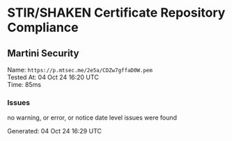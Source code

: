 # STIR/SHAKEN Certificate Repository Compliance

## Martini Security

Name: `https://p.mtsec.me/2e5a/CDZw7gffaD0W.pem`\
Tested At: 04 Oct 24 16:20 UTC\
Time: 85ms

### Issues

no warning, or error, or notice date level issues were found

Generated: 04 Oct 24 16:29 UTC